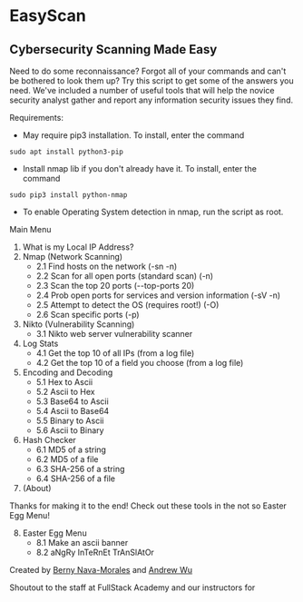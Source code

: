 # EasyScan

## Cybersecurity Scanning Made Easy

Need to do some reconnaissance? Forgot all of your commands and can't be bothered to look them up? Try this script to get some of the answers you need. We've included a number of useful tools that will help the novice security analyst gather and report any information security issues they find.

Requirements:

- May require pip3 installation. To install, enter the command
```
sudo apt install python3-pip
```

- Install nmap lib if you don't already have it. To install, enter the command
```
sudo pip3 install python-nmap
```

- To enable Operating System detection in nmap, run the script as root.


Main Menu
1. What is my Local IP Address?
2. Nmap (Network Scanning)
    * 2.1 Find hosts on the network (-sn -n)
    * 2.2 Scan for all open ports (standard scan) (-n)
    * 2.3 Scan the top 20 ports (--top-ports 20)
    * 2.4 Prob open ports for services and version information (-sV -n)
    * 2.5 Attempt to detect the OS (requires root!) (-O)
    * 2.6 Scan specific ports (-p)
3. Nikto (Vulnerability Scanning)
    * 3.1 Nikto web server vulnerability scanner
4. Log Stats
    * 4.1 Get the top 10 of all IPs (from a log file)
    * 4.2 Get the top 10 of a field you choose (from a log file)
5. Encoding and Decoding
    * 5.1 Hex to Ascii
    * 5.2 Ascii to Hex
    * 5.3 Base64 to Ascii
    * 5.4 Ascii to Base64
    * 5.5 Binary to Ascii
    * 5.6 Ascii to Binary
6. Hash Checker
    * 6.1 MD5 of a string
    * 6.2 MD5 of a file
    * 6.3 SHA-256 of a string
    * 6.4 SHA-256 of a file
7. (About)

Thanks for making it to the end! Check out these tools in the not so Easter Egg Menu!

8.  Easter Egg Menu
    * 8.1 Make an ascii banner
    * 8.2 aNgRy InTeRnEt TrAnSlAtOr

Created by [Berny Nava-Morales](https://github.com/ynreb) and [Andrew Wu](https://github.com/andrewbwu)

Shoutout to the staff at FullStack Academy and our instructors for

